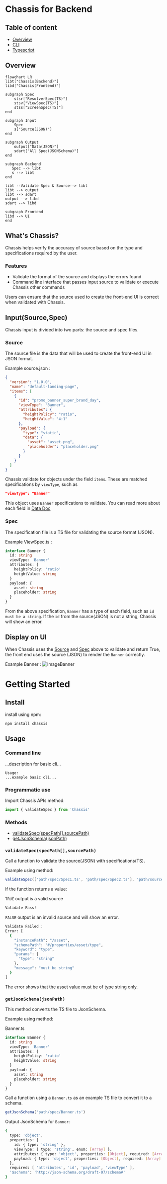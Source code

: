 # Chassis for Backend

## Table of content

- [Overview](#overview)
- [CLI](./docs/cli.md)
- [Typescript](./docs/typescript.md)

## Overview

```mermaid
flowchart LR
libt["Chassis(Backend)"]
libd["Chassis(Frontend)"]

subgraph Spec
    stsr["ResolverSpec(TS)"]
    stsv["ViewSpec(TS)"]
    stss["ScreenSpec(TS)"]
end

subgraph Input
    Spec
    s["Source(JSON)"]
end

subgraph Output
    output["Data(JSON)"]
    sdart["All Spec(JSONSchema)"]
end

subgraph Backend
   Spec --> libt
   s --> libt
end

libt --Validate Spec & Source--> libt
libt --> output
libt --> sdart
output --> libd
sdart --> libd

subgraph Frontend
libd --> UI
end
```

## What's Chassis?

Chassis helps verify the accuracy of source based on the type and specifications required by the user.

### Features

- Validate the format of the source and displays the errors found
- Command line interface that passes input source to validate or execute Chassis other commands

Users can ensure that the source used to create the front-end UI is correct when validated with Chassis.

## Input(Source,Spec)

Chassis input is divided into two parts: the source and spec files.

### Source

The source file is the data that will be used to create the front-end UI in JSON format.

Example source.json :

```json
{
  "version": "1.0.0",
  "name": "default-landing-page",
  "items": [
    {
      "id": "promo_banner_super_brand_day",
      "viewType": "Banner",
      "attributes": {
        "heightPolicy": "ratio",
        "heightValue": "4:1"
      },
      "payload": {
        "type": "static",
        "data": {
          "asset": "asset.png",
          "placeholder": "placeholder.png"
        }
      }
    }
  ]
}
```

Chassis validate for objects under the field `items`. These are matched specifications by `viewType`, such as

```json
"viewType": "Banner"
```

This object uses `Banner` specifications to validate. You can read more about each field in [Data Doc](./data/README.md)

### Spec

The specification file is a TS file for validating the source format (JSON).

Example ViewSpec.ts :

```ts
interface Banner {
  id: string
  viewType: 'Banner'
  attributes: {
    heightPolicy: 'ratio'
    heightValue: string
  }
  payload: {
    asset: string
    placeholder: string
  }
}
```

From the above specification, `Banner` has a type of each field, such as `id must be a string`. If the `id` from the source(JSON) is not a string, Chassis will show an error.

## Display on UI

When Chassis uses the [Source](#Source) and [Spec](#Spec) above to validate and return True, the front end uses the source (JSON) to render the `Banner` correctly.

Example Banner :
![ImageBanner](./asset/banner.png)

# Getting Started

## Install

install using npm:

```
npm install chassis
```

## Usage

### Command line

...description for basic cli...

```
Usage:
...example basic cli...
```

### Programmatic use

Import Chassis APIs method:

```ts
import { validateSpec } from 'Chassis'
```

### Methods

- [validateSpec(specPath[],sourcePath)](<#`validateSpec(specPath[],sourcePath)`>)
- [getJsonSchema(jsonPath)](<#`getJsonSchema(jsonPath)`>)

### `validateSpec(specPath[],sourcePath)`

Call a function to validate the source(JSON) with specifications(TS).

Example using method:

```ts
validateSpec(['path/spec/Spec1.ts', 'path/spec/Spec2.ts'], 'path/source.json')
```

If the function returns a value:

`TRUE` output is a valid source

```bash
Validate Pass!
```

`FALSE` output is an invalid source and will show an error.

```bash
Validate Failed :
Error: [
  {
    "instancePath": "/asset",
    "schemaPath": "#/properties/asset/type",
    "keyword": "type",
    "params": {
      "type": "string"
    },
    "message": "must be string"
  }
]
```

The error shows that the asset value must be of type string only.

### `getJsonSchema(jsonPath)`

This method converts the TS file to JsonSchema.

Example using method:

Banner.ts

```ts
interface Banner {
  id: string
  viewType: 'Banner'
  attributes: {
    heightPolicy: 'ratio'
    heightValue: string
  }
  payload: {
    asset: string
    placeholder: string
  }
}
```

Call a function using a `Banner.ts` as an example TS file to convert it to a schema.

```ts
getJsonSchema('path/spec/Banner.ts')
```

Output JsonSchema for `Banner`:

```bash
{
  type: 'object',
  properties: {
    id: { type: 'string' },
    viewType: { type: 'string', enum: [Array] },
    attributes: { type: 'object', properties: [Object], required: [Array] },
    payload: { type: 'object', properties: [Object], required: [Array] }
  },
  required: [ 'attributes', 'id', 'payload', 'viewType' ],
  '$schema': 'http://json-schema.org/draft-07/schema#'
}
```

